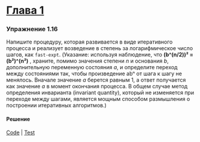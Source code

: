 # [Глава 1](../index.md#Глава-1-Построение-абстракций-с-помощью-процедур)

### Упражнение 1.16
Напишите процедуру, которая развивается в виде итеративного процесса и реализует возведение в степень за логарифмическое число шагов, как `fast-expt`. (Указание: используя наблюдение, что **(b^(n/2))² = (b²)^(n²)** , храните, помимо значения степени _n_ и основания _b_, дополнительную переменную состояния _a_, и определите переход между состояниями так, чтобы произведение abⁿ от шага к шагу не менялось. Вначале значение _a_ берется равным 1, а ответ получается как значение _a_ в момент окончания процесса. В общем случае метод определения инварианта (invariant quantity), который не изменяется при переходе между шагами, является мощным способом размышления о построении итеративных алгоритмов.)

#### Решение
[Code](../../src/sicp/chapter01/1_16.clj) | [Test](../../test/sicp/chapter01/1_16_test.clj)
